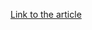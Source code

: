 [Link to the article](https://www.splunk.com/en_us/blog/security/handalas-wiper-threat-analysis-and-detections.html)

